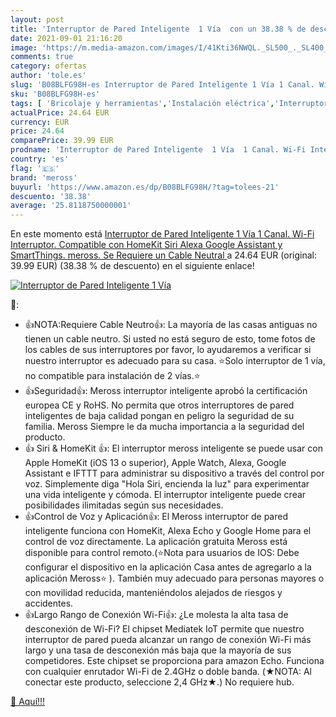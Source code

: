 ```yaml
---
layout: post
title: 'Interruptor de Pared Inteligente  1 Vía  con un 38.38 % de descuento'
date: 2021-09-01 21:16:20
image: 'https://m.media-amazon.com/images/I/41Kti36NWQL._SL500_._SL400_.jpg'
comments: true
category: ofertas
author: 'tole.es'
slug: 'B08BLFG98H-es Interruptor de Pared Inteligente 1 Vía 1 Canal. Wi-Fi...'
sku: 'B08BLFG98H-es'
tags: [ 'Bricolaje y herramientas','Instalación eléctrica','Interruptores y reguladores de luz','alexa','meross', ]
actualPrice: 24.64 EUR
currency: EUR
price: 24.64
comparePrice: 39.99 EUR
prodname: 'Interruptor de Pared Inteligente  1 Vía  1 Canal. Wi-Fi Interruptor. Compatible con HomeKit Siri  Alexa  Google Assistant y SmartThings. meross.  Se Requiere un Cable Neutral '
country: 'es'
flag: '🇪🇸'
brand: 'meross'
buyurl: 'https://www.amazon.es/dp/B08BLFG98H/?tag=tolees-21'
descuento: '38.38'
average: '25.8118750000001'
---
```


En este momento está [Interruptor de Pared Inteligente  1 Vía  1 Canal. Wi-Fi Interruptor. Compatible con HomeKit Siri  Alexa  Google Assistant y SmartThings. meross.  Se Requiere un Cable Neutral ](https://www.amazon.es/dp/B08BLFG98H/?tag=tolees-21) a 24.64 EUR (original: 39.99 EUR) (38.38 %  de descuento) en el siguiente enlace!

[![Interruptor de Pared Inteligente  1 Vía ](https://m.media-amazon.com/images/I/41Kti36NWQL._SL500_._SL400_.jpg)](https://www.amazon.es/dp/B08BLFG98H/?tag=tolees-21)

🔎:

- 👍NOTA:Requiere Cable Neutro👍: La mayoría de las casas antiguas no tienen un cable neutro. Si usted no está seguro de esto, tome fotos de los cables de sus interruptores por favor, lo ayudaremos a verificar si nuestro interruptor es adecuado para su casa. ⭐Solo interruptor de 1 vía, no compatible para instalación de 2 vías.⭐
- 👍Seguridad👍: Meross interruptor inteligente aprobó la certificación europea CE y RoHS. No permita que otros interruptores de pared inteligentes de baja calidad pongan en peligro la seguridad de su familia. Meross Siempre le da mucha importancia a la seguridad del producto.
- 👍 Siri & HomeKit 👍: El interruptor meross inteligente se puede usar con Apple HomeKit (iOS 13 o superior), Apple Watch, Alexa, Google Assistant e IFTTT para administrar su dispositivo a través del control por voz. Simplemente diga "Hola Siri, encienda la luz" para experimentar una vida inteligente y cómoda. El interruptor inteligente puede crear posibilidades ilimitadas según sus necesidades.
- 👍Control de Voz y Aplicación👍: El Meross interruptor de pared inteligente funciona con HomeKit, Alexa Echo y Google Home para el control de voz directamente. La aplicación gratuita Meross está disponible para control remoto.(⭐Nota para usuarios de IOS: Debe configurar el dispositivo en la aplicación Casa antes de agregarlo a la aplicación Meross⭐ ). También muy adecuado para personas mayores o con movilidad reducida, manteniéndolos alejados de riesgos y accidentes.
- 👍Largo Rango de Conexión Wi-Fi👍: ¿Le molesta la alta tasa de desconexión de Wi-Fi? El chipset Mediatek IoT permite que nuestro interruptor de pared pueda alcanzar un rango de conexión Wi-Fi más largo y una tasa de desconexión más baja que la mayoría de sus competidores. Este chipset se proporciona para amazon Echo. Funciona con cualquier enrutador Wi-Fi de 2.4GHz o doble banda. (★NOTA: Al conectar este producto, seleccione 2,4 GHz★.) No requiere hub.

[🛒 Aquí!!!](https://www.amazon.es/dp/B08BLFG98H/?tag=tolees-21)

